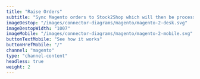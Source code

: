```yaml
---
title: "Raise Orders"
subtitle: "Sync Magento orders to Stock2Shop which will then be processed into your ERP or accounting system."
imageDestop: "/images/connector-diagrams/magento/magento-2-desk.svg"
imageDestopWidth: "1007"
imageMobile: "/images/connector-diagrams/magento/magento-2-mobile.svg"
buttonTextMobile: "See how it works"
buttonHrefMobile: "/" 
channel: "magento"
type: "channel-content"
headless: true
weight: 2
---
```

